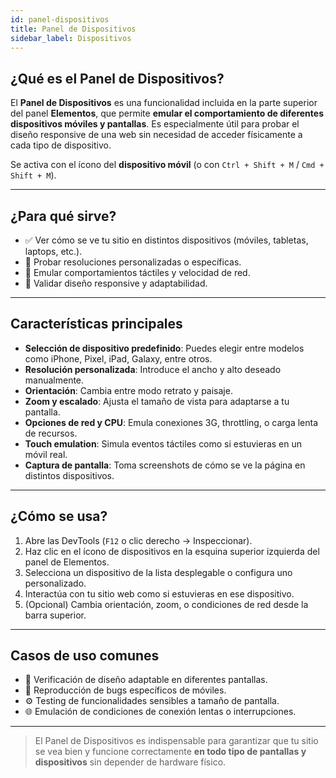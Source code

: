 ```yaml
---
id: panel-dispositivos
title: Panel de Dispositivos
sidebar_label: Dispositivos
---
```


## ¿Qué es el Panel de Dispositivos?

El **Panel de Dispositivos** es una funcionalidad incluida en la parte superior del panel **Elementos**, que permite **emular el comportamiento de diferentes dispositivos móviles y pantallas**. Es especialmente útil para probar el diseño responsive de una web sin necesidad de acceder físicamente a cada tipo de dispositivo.

Se activa con el ícono del **dispositivo móvil** (o con `Ctrl + Shift + M` / `Cmd + Shift + M`).

---

## ¿Para qué sirve?

- ✅ Ver cómo se ve tu sitio en distintos dispositivos (móviles, tabletas, laptops, etc.).
- 📏 Probar resoluciones personalizadas o específicas.
- 🧪 Emular comportamientos táctiles y velocidad de red.
- 📱 Validar diseño responsive y adaptabilidad.

---

## Características principales

- **Selección de dispositivo predefinido**: Puedes elegir entre modelos como iPhone, Pixel, iPad, Galaxy, entre otros.
- **Resolución personalizada**: Introduce el ancho y alto deseado manualmente.
- **Orientación**: Cambia entre modo retrato y paisaje.
- **Zoom y escalado**: Ajusta el tamaño de vista para adaptarse a tu pantalla.
- **Opciones de red y CPU**: Emula conexiones 3G, throttling, o carga lenta de recursos.
- **Touch emulation**: Simula eventos táctiles como si estuvieras en un móvil real.
- **Captura de pantalla**: Toma screenshots de cómo se ve la página en distintos dispositivos.

---

## ¿Cómo se usa?

1. Abre las DevTools (`F12` o clic derecho → Inspeccionar).
2. Haz clic en el ícono de dispositivos en la esquina superior izquierda del panel de Elementos.
3. Selecciona un dispositivo de la lista desplegable o configura uno personalizado.
4. Interactúa con tu sitio web como si estuvieras en ese dispositivo.
5. (Opcional) Cambia orientación, zoom, o condiciones de red desde la barra superior.

---

## Casos de uso comunes

- 📲 Verificación de diseño adaptable en diferentes pantallas.
- 🐞 Reproducción de bugs específicos de móviles.
- ⚙️ Testing de funcionalidades sensibles a tamaño de pantalla.
- 🌐 Emulación de condiciones de conexión lentas o interrupciones.

---

> El Panel de Dispositivos es indispensable para garantizar que tu sitio se vea bien y funcione correctamente **en todo tipo de pantallas y dispositivos** sin depender de hardware físico.
